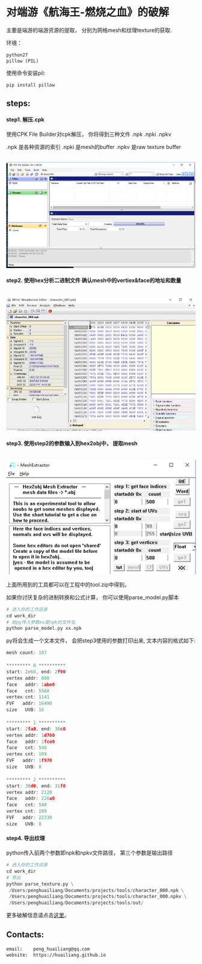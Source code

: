 # 对端游《航海王-燃烧之血》的破解

主要是端游的端游资源的提取， 分别为网格mesh和纹理texture的获取.

环境：

```
python27
pillow (PIL)
```

使用命令安装pil:
```
pip install pillow
```


## steps:

#### step1.  解压.cpk 

使用CPK File Builder对cpk解压， 你将得到三种文件 .npk .npki .npkv

.npk  是各种资源的索引
.npki 是mesh的buffer
.npkv 是raw texture buffer

<br><img src='img/CPK.png'><br>


#### step2.  使用hex分析二进制文件 确认mesh中的vertiex&face的地址和数量

<br><img src='img/hex.jpg'><br>


#### step3. 使用step2的参数输入到hex2obj中， 提取mesh

<br><img src='img/h2o.png'><br>


上面所用到的工具都可以在工程中的tool.zip中得到。 

如果你讨厌复杂的进制转换和公式计算， 你可以使用parse_model.py脚本

```py
# 进入你的工作目录
cd work_dir
# 给py传入参数xx是npk的文件名
python parse_model.py xx.npk
```

py将会生成一个文本文件， 会把step3使用的参数打印出来, 文本内容的格式如下:

``` c
mesh count: 107 

********* 0 **********
start: 2e60, end: 2f90
vertex addr: 000
face   addr: 1abe0
face   cnt: 5568
vertex cnt: 1141
FVF   addr: 16490
size   UVB: 16

********* 1 **********
start: 2fa0, end: 30c0
vertex addr: 1d760
face   addr: 1fce0
face   cnt: 540
vertex cnt: 109
FVF   addr: 1f970
size   UVB: 8

********* 2 **********
start: 30d0, end: 31f0
vertex addr: 2120
face   addr: 226a0
face   cnt: 540
vertex cnt: 109
FVF   addr: 22330
size   UVB: 8

```


#### step4. 导出纹理

python传入前两个参数即npk和npkv文件路径， 第三个参数是输出路径

``` py 
# 进入你的工作目录
cd work_dir
# 导出
python parse_texture.py \
 /Users/penghuailiang/Documents/projects/tools/character_000.npk \
 /Users/penghuailiang/Documents/projects/tools/character_000.npkv \
 /Users/penghuailiang/Documents/projects/tools/out/ 
```


更多破解信息请点击[这里][i1]。


## Contacts:
	email: 	  peng_huailiang@qq.com
	website:  https://huailiang.github.io


[i1]: https://huailiang.github.io/blog/2019/reverse/